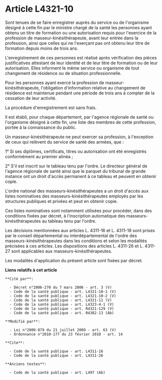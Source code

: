 # Article L4321-10

Sont tenues de se faire enregistrer auprès du service ou de l'organisme désigné à cette fin par le ministre chargé de la
santé les personnes ayant obtenu un titre de formation ou une autorisation requis pour l'exercice de la profession de
masseur-kinésithérapeute, avant leur entrée dans la profession, ainsi que celles qui ne l'exerçant pas ont obtenu leur titre
de formation depuis moins de trois ans. 

L'enregistrement de ces personnes est réalisé après vérification des pièces justificatives attestant de leur identité et de
leur titre de formation ou de leur autorisation. Elles informent le même service ou organisme de tout changement de résidence
ou de situation professionnelle. 

Pour les personnes ayant exercé la profession de masseur-kinésithérapeute, l'obligation d'information relative au changement
de résidence est maintenue pendant une période de trois ans à compter de la cessation de leur activité. 

La procédure d'enregistrement est sans frais.

Il est établi, pour chaque département, par l'agence régionale de santé ou l'organisme désigné à cette fin, une liste des
membres de cette profession, portée à la connaissance du public. 

Un masseur-kinésithérapeute ne peut exercer sa profession, à l'exception de ceux qui relèvent du service de santé des armées,
que : 

1° Si ses diplômes, certificats, titres ou autorisation ont été enregistrés conformément au premier alinéa ; 

2° S'il est inscrit sur le tableau tenu par l'ordre. Le directeur général de l'agence régionale de santé ainsi que le parquet
du tribunal de grande instance ont un droit d'accès permanent à ce tableau et peuvent en obtenir copie. 

L'ordre national des masseurs-kinésithérapeutes a un droit d'accès aux listes nominatives des masseurs-kinésithérapeutes
employés par les structures publiques et privées et peut en obtenir copie. 

Ces listes nominatives sont notamment utilisées pour procéder, dans des conditions fixées par décret, à l'inscription
automatique des masseurs-kinésithérapeutes au tableau tenu par l'ordre.

Les décisions mentionnées aux articles L. 4311-16 et L. 4311-18 sont prises par le conseil départemental ou
interdépartemental de l'ordre des masseurs-kinésithérapeutes dans les conditions et selon les modalités précisées à ces
articles. Les dispositions des articles L. 4311-26 et L. 4311-27 sont applicables aux masseurs-kinésithérapeutes. 

Les modalités d'application du présent article sont fixées par décret.

**Liens relatifs à cet article**

	**Cité par**:

	  - Décret n°2006-270 du 7 mars 2006 - art. 3 (V)
	  - Code de la santé publique - art. L4321-10-1 (V)
	  - Code de la santé publique - art. L4321-10-2 (V)
	  - Code de la santé publique - art. L4321-11 (V)
	  - Code de la santé publique - art. L4323-4-1 (V)
	  - Code de la santé publique - art. R4321-129 (V)
	  - Code de la santé publique - art. R4382-13 (Ab)

	**Modifié par**:

	  - Loi n°2009-879 du 21 juillet 2009 - art. 63 (V)
	  - Ordonnance n°2010-177 du 23 février 2010 - art. 14

	**Cite**:

	  - Code de la santé publique - art. L4311-16
	  - Code de la santé publique - art. L4311-26

	**Anciens textes**:

	  - Code de la santé publique - art. L497 (Ab)
